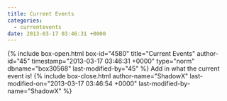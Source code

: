 ```yaml
---
title: Current Events
categories:
  - currentevents
date: 2013-03-17 03:46:31 +0000
---
```

{% include box-open.html box-id="4580" title="Current Events" author-id="45" timestamp="2013-03-17 03:46:31 +0000" type="norm" dbname="box30568" last-modified-by="45" %}
Add in what the current event is!
{% include box-close.html author-name="ShadowX" last-modified-on="2013-03-17 03:46:54 +0000" last-modified-by-name="ShadowX" %}
